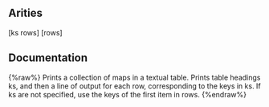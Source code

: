 ## Arities
[ks rows]
[rows]

## Documentation
{%raw%}
Prints a collection of maps in a textual table. Prints table headings
   ks, and then a line of output for each row, corresponding to the keys
   in ks. If ks are not specified, use the keys of the first item in rows.
{%endraw%}
